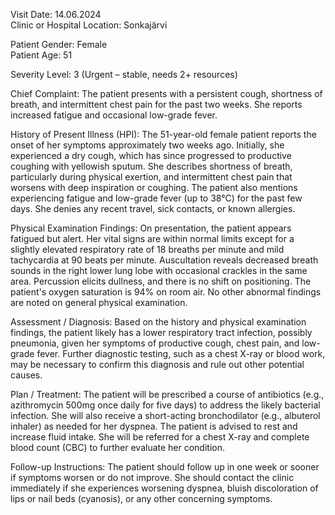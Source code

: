 Visit Date: 14.06.2024  
Clinic or Hospital Location: Sonkajärvi  

Patient Gender: Female  
Patient Age: 51  

Severity Level: 3 (Urgent – stable, needs 2+ resources)

Chief Complaint: The patient presents with a persistent cough, shortness of breath, and intermittent chest pain for the past two weeks. She reports increased fatigue and occasional low-grade fever.

History of Present Illness (HPI): The 51-year-old female patient reports the onset of her symptoms approximately two weeks ago. Initially, she experienced a dry cough, which has since progressed to productive coughing with yellowish sputum. She describes shortness of breath, particularly during physical exertion, and intermittent chest pain that worsens with deep inspiration or coughing. The patient also mentions experiencing fatigue and low-grade fever (up to 38°C) for the past few days. She denies any recent travel, sick contacts, or known allergies.

Physical Examination Findings: On presentation, the patient appears fatigued but alert. Her vital signs are within normal limits except for a slightly elevated respiratory rate of 18 breaths per minute and mild tachycardia at 90 beats per minute. Auscultation reveals decreased breath sounds in the right lower lung lobe with occasional crackles in the same area. Percussion elicits dullness, and there is no shift on positioning. The patient's oxygen saturation is 94% on room air. No other abnormal findings are noted on general physical examination.

Assessment / Diagnosis: Based on the history and physical examination findings, the patient likely has a lower respiratory tract infection, possibly pneumonia, given her symptoms of productive cough, chest pain, and low-grade fever. Further diagnostic testing, such as a chest X-ray or blood work, may be necessary to confirm this diagnosis and rule out other potential causes.

Plan / Treatment: The patient will be prescribed a course of antibiotics (e.g., azithromycin 500mg once daily for five days) to address the likely bacterial infection. She will also receive a short-acting bronchodilator (e.g., albuterol inhaler) as needed for her dyspnea. The patient is advised to rest and increase fluid intake. She will be referred for a chest X-ray and complete blood count (CBC) to further evaluate her condition.

Follow-up Instructions: The patient should follow up in one week or sooner if symptoms worsen or do not improve. She should contact the clinic immediately if she experiences worsening dyspnea, bluish discoloration of lips or nail beds (cyanosis), or any other concerning symptoms.